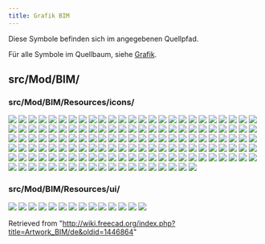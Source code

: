 ```yaml
---
title: Grafik BIM
---
```

Diese Symbole befinden sich im angegebenen Quellpfad.

Für alle Symbole im Quellbaum, siehe [Grafik](/Artwork/de "Artwork/de").

## src/Mod/BIM/

### src/Mod/BIM/Resources/icons/

![](/images/Arch_3Views.svg)
![](/images/Arch_Add.svg)
![](/images/Arch_Axis.svg)
![](/images/Arch_Axis_System.svg)
![](/images/Arch_Axis_System_Tree.svg)
![](/images/Arch_Axis_Tree.svg)
![](/images/Arch_Bimserver.svg)
![](/images/Arch_Building.svg)
![](/images/Arch_Building_Tree.svg)
![](/images/Arch_BuildingPart.svg)
![](/images/Arch_BuildingPart_Tree.svg)
![](/images/Arch_Cell.svg)
![](/images/Arch_Cell_Tree.svg)
![](/images/Arch_Check.svg)
![](/images/Arch_CloseHoles.svg)
![](/images/Arch_Component.svg)
![](/images/Arch_Component_Clone.svg)
![](/images/Arch_Component_Tree.svg)
![](/images/Arch_CurtainWall.svg)
![](/images/Arch_CurtainWall_Tree.svg)
![](/images/Arch_CutPlane.svg)
![](/images/Arch_Equipment.svg)
![](/images/Arch_Equipment_Clone.svg)
![](/images/Arch_Equipment_Tree.svg)
![](/images/Arch_Fence.svg)
![](/images/Arch_Fence_Tree.svg)
![](/images/Arch_Fixture.svg)
![](/images/Arch_Floor.svg)
![](/images/Arch_Floor_Tree.svg)
![](/images/Arch_Frame.svg)
![](/images/Arch_Frame_Tree.svg)
![](/images/Arch_Grid.svg)
![](/images/Arch_Material.svg)
![](/images/Arch_Material_Group.svg)
![](/images/Arch_Material_Multi.svg)
![](/images/Arch_MergeWalls.svg)
![](/images/Arch_MeshToShape.svg)
![](/images/Arch_MultipleStructures.svg)
![](/images/Arch_Nest.svg)
![](/images/Arch_Panel.svg)
![](/images/Arch_Panel_Clone.svg)
![](/images/Arch_Panel_Cut.svg)
![](/images/Arch_Panel_Sheet.svg)
![](/images/Arch_Panel_Sheet_Tree.svg)
![](/images/Arch_Panel_Tree.svg)
![](/images/Arch_Pipe.svg)
![](/images/Arch_Pipe_Tree.svg)
![](/images/Arch_PipeConnector.svg)
![](/images/Arch_Profile.svg)
![](/images/Arch_Project.svg)
![](/images/Arch_Project_Tree.svg)
![](/images/Arch_Rebar.svg)
![](/images/Arch_Rebar_Tree.svg)
![](/images/Arch_Reference.svg)
![](/images/Arch_Remove.svg)
![](/images/Arch_RemoveShape.svg)
![](/images/Arch_Roof.svg)
![](/images/Arch_Roof_Tree.svg)
![](/images/Arch_Schedule.svg)
![](/images/Arch_SectionPlane.svg)
![](/images/Arch_SectionPlane_Tree.svg)
![](/images/Arch_SelectNonManifold.svg)
![](/images/Arch_Site.svg)
![](/images/Arch_Site_Tree.svg)
![](/images/Arch_Space.svg)
![](/images/Arch_Space_Clone.svg)
![](/images/Arch_Space_Tree.svg)
![](/images/Arch_SplitMesh.svg)
![](/images/Arch_Stairs.svg)
![](/images/Arch_Stairs_Tree.svg)
![](/images/Arch_StructuralSystem.svg)
![](/images/Arch_StructuralSystem_Tree.svg)
![](/images/Arch_Structure.svg)
![](/images/Arch_Structure_Clone.svg)
![](/images/Arch_Structure_Tree.svg)
![](/images/Arch_Subcomponent.svg)
![](/images/Arch_Survey.svg)
![](/images/Arch_ToggleIfcBrepFlag.svg)
![](/images/Arch_ToggleSubs.svg)
![](/images/Arch_Truss.svg)
![](/images/Arch_Truss_Tree.svg)
![](/images/Arch_Wall.svg)
![](/images/Arch_Wall_Clone.svg)
![](/images/Arch_Wall_Tree.svg)
![](/images/Arch_Wall_Tree_Assembly.svg)
![](/images/Arch_Window.svg)
![](/images/Arch_Window_Clone.svg)
![](/images/Arch_Window_Tree.svg)
![](/images/BIM_Background.svg)
![](/images/BIM_Beam.svg)
![](/images/BIM_Box.svg)
![](/images/BIM_Classification.svg)
![](/images/BIM_Clone.svg)
![](/images/BIM_Column.svg)
![](/images/BIM_Copy.svg)
![](/images/BIM_Diff.svg)
![](/images/BIM_DimensionAligned.svg)
![](/images/BIM_DimensionHorizontal.svg)
![](/images/BIM_DimensionVertical.svg)
![](/images/BIM_Door.svg)
![](/images/BIM_Glue.svg)
![](/images/BIM_Hatch.svg)
![](/images/BIM_Help.svg)
![](/images/BIM_IfcElements.svg)
![](/images/BIM_IfcProperties.svg)
![](/images/BIM_IfcQuantities.svg)
![](/images/BIM_ImagePlane.svg)
![](/images/BIM_Layers.svg)
![](/images/BIM_Leader.svg)
![](/images/BIM_Levels.svg)
![](/images/BIM_Library.svg)
![](/images/BIM_Material.svg)
![](/images/BIM_MoveView.svg)
![](/images/BIM_Nudge.svg)
![](/images/BIM_Phases.svg)
![](/images/BIM_Preflight.svg)
![](/images/BIM_Project.svg)
![](/images/BIM_ProjectManager.svg)
![](/images/BIM_Reextrude.svg)
![](/images/BIM_Reorder.svg)
![](/images/BIM_ResetCloneColors.svg)
![](/images/BIM_Rewire.svg)
![](/images/BIM_Slab.svg)
![](/images/BIM_TogglePanels.svg)
![](/images/BIM_Trash.svg)
![](/images/BIM_Tutorial.svg)
![](/images/BIM_Unclone.svg)
![](/images/BIM_Views.svg)
![](/images/BIM_Welcome.svg)
![](/images/BIM_Windows.svg)
![](/images/BIM_WPView.svg)
![](/images/BIMWorkbench.svg)
![](/images/Git.svg)
![](/images/IFC.svg)
![](/images/IFC_document.svg)
![](/images/IFC_mesh.svg)
![](/images/IFC_object.svg)
![](/images/Part_document.svg)
![](/images/Preferences-bim.svg)
![](/images/Sketch.svg)
![](/images/Techdraw-ArchView.svg)
![](/images/Techdraw-PageDefault.svg)
![](/images/Tree_Part.svg)
![](/images/Warning.svg)

### src/Mod/BIM/Resources/ui/

![](/images/ParametersBeam.svg)
![](/images/ParametersDent.svg)
![](/images/ParametersDoorGlass.svg)
![](/images/ParametersDoorSimple.svg)
![](/images/ParametersIbeam.svg)
![](/images/ParametersOpening.svg)
![](/images/ParametersPanel.svg)
![](/images/ParametersPillar.svg)
![](/images/ParametersSlab.svg)
![](/images/ParametersStairs.svg)
![](/images/ParametersWindowDouble.svg)
![](/images/ParametersWindowFixed.svg)
![](/images/ParametersWindowSimple.svg)
![](/images/ParametersWindowStash.svg)

Retrieved from "<http://wiki.freecad.org/index.php?title=Artwork_BIM/de&oldid=1446864>"